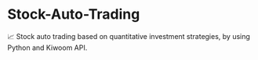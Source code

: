 # Stock-Auto-Trading
📈 Stock auto trading based on quantitative investment strategies, by using Python and Kiwoom API.
